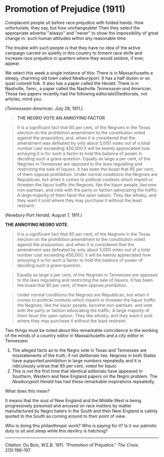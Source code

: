 
<!--
title:   Promotion of Prejudice
author:  Du Bois, W.E.B.
journal: The Crisis
year:    1911
volume:  2
issue: 5
pages: 196-197
-->

# Promotion of Prejudice (1911)

Complacent people sit before
race prejudice with folded hands. How unfortunate, they say, but how unchangeable! Then they select the appropriate adverbs "always" and "never" to show the impossibility of great change in. such human attitudes within any reasonable time.

The trouble with such people is that they have no idea of the active campaign carried on quietly in this country to foment race strife and increase race prejudice in quarters where they would seldom, if ever, appear.

We select this week a single instance of this: There is in Massachusetts a sleepy, charming old town called Newburyport. It has a half dozen or so quiet colored folk. It also has a paper called the *Herald*. There is in Nashville, Tenn., a paper called the Nashville *Tennessean and American*. These two papers recently had the following editorials00editorials, not articles, mind you:

(*Tennessean-American*. July 28, 1911.)

> **THE NEGRO VOTE AN ANNOYING FACTOR**

> It is a significant fact that 85 per cent, of the Negroes in the Texas election on the prohibition
amendment to the constitution voted against the proposition, and, when it is considered that the amendment was defeated by only about 5,000 votes out of a total number cast exceeding 450,000 it will be keenly appreciated how annoying it is for such a factor to hold the balance of power in deciding such a grave question.
> Equally as large a per cent, of the Negroes in Tennessee are opposed to the laws regulating and restricting the sale of liquors. It has been the boast that 85 per cent, of them oppose prohibition.
> Under normal conditions the Negroes are Republican, but when it comes to political contests which imperil or threaten the liquor traffic the Negroes, like the liquor people, become non-partisan, and vote with the party or faction advocating the traffic. A large majority of them favor the open saloon. They like whisky, and they want it sold where they may purchase it without the least restraint.

(*Newbury Port Herald,* August 7, 1911.)

**THE ANNOYING NEGRO VOTE.**

> It is a significant fact that 85 per cent, of the Negrons in the Texas election on the prohibition amendment to the constitution voted against the proposition, and when it is considered that the amendment was defeated by only about 5,000 votes out of a total number cast exceeding 450,000, it will be keenly appreciated how annoying it is for such a factor to hold the balance of power of deciding such a grave question.

> Equally as large a per cent, of the Negroes in Tennessee are opposed to the laws regulating and restricting the sale of liquors. It has been the boast that 85 per cent, of them oppose prohibition.

> Under normal conditions the Negroes are Republican, but when it comes to political contests which imperil or threaten the liquor traffic the Negroes, like the liquor people, become non-partisan. and vote with the party or faction advocating the traffic. A large majority of them favor the open saloon. They like whisky, and they want it sold where they may purchase it without the least restraint.

Two things must be noted about this remarkable coincidence in the working of the minds of a country editor in Massachusetts and a city editor in Tennessee:

1. The alleged facts as to the Negro vote in Texas and Tennessee are misstatements of the truth, if not deliberate lies. Negroes in both States have supported prohibition in large numbers repeatedly and it is ridiculously untrue that 85 per cent, voted for liquor.
2. This is not the first time that identical editorials have appeared in Southern, Western and New England papers on the Negro problem. The *Newburyport Herald* has had these remarkable inspirations repeatedly.

What does this mean?

It means that the soul of New England and the Middle West is being progressively poisoned and aroused on race matters by matter manufactured by Negro haters in the South and then New England is calmly quoted to the
South as coming around to their point of view.

Who is doing this philanthropic work? Who is paying for it? Is it our patriotic duty to sit and sleep while this deviltry is hatching?

_________________
*Citation:* Du Bois, W.E.B. 1911. "Promotion of Prejudice." *The Crisis*. 2(5):196&ndash;197.